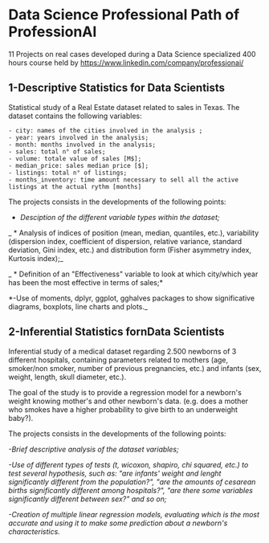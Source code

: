 # Data Science Professional Path of ProfessionAI
11 Projects on real cases developed during a Data Science specialized 400 hours course held by https://www.linkedin.com/company/professionai/ 


## 1-Descriptive Statistics for Data Scientists

  Statistical study of a Real Estate dataset related to sales in Texas. The dataset contains the following variables: 
  
    - city: names of the cities involved in the analysis ;
    - year: years involved in the analysis;
    - month: months involved in the analysis;
    - sales: total n° of sales;
    - volume: totale value of sales [M$];
    - median_price: sales median price [$];
    - listings: total n° of listings;
    - months_inventory: time amount necessary to sell all the active listings at the actual rythm [months]
    
  The projects consists in the developments of the following points:
  
  
  * _Desciption of the different variable types within the dataset;_
  
  _ * Analysis of indices of position (mean, median, quantiles, etc.), variability (dispersion index, coefficient of dispersion, relative variance, standard deviation,         Gini index, etc.) and distribution form (Fisher asymmetry index, Kurtosis index);_
  
  _ * Definition of an "Effectiveness" variable to look at which city/which year has been the most effective in terms of sales;*
  
  *-Use of moments, dplyr, ggplot, gghalves packages to show significative diagrams, boxplots, line charts and plots._
  
## 2-Inferential Statistics fornData Scientists

  Inferential study of a medical dataset regarding 2.500 newborns of 3 different hospitals, containing parameters related to mothers (age, smoker/non smoker, number of     previous pregnancies, etc.) and infants (sex, weight, length, skull diameter, etc.). 
  
  The goal of the study is to provide a regression model for a newborn's weight knowing mother's and other newborn's data. (e.g. does a mother who smokes have a higher probability to give birth to an underweight baby?).
  
  The projects consists in the developments of the following points:
  
  
  *-Brief descriptive analysis of the dataset variables;*
  
  *-Use of different types of tests (t, wicoxon, shapiro, chi squared, etc.) to test several hypothesis, such as: "are infants' weight and lenght significantly different from the population?", "are the amounts of cesarean births significantly different among hospitals?", "are there some variables significantly different between sex?" and so on;*
  
  *-Creation of multiple linear regression models, evaluating which is the most accurate and using it to make some prediction about a newborn's characteristics.*
  
  
